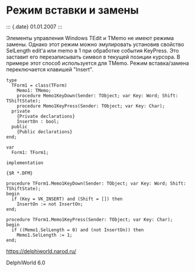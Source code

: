 Режим вставки и замены
======================

::: {.date}
01.01.2007
:::

Элементы управления Windows TEdit и TMemo не имеют режима замены. Однако
этот режим можно эмулировать установив свойство SelLength edit\'а или
memo в 1 при обработке события KeyPress. Это заставит его перезаписывать
символ в текущей позиции курсора. В примере этот способ используется для
TMemo. Режим вставка/замена переключается клавишей \"Insert\".

    type
      TForm1 = class(TForm)
        Memo1: TMemo;
        procedure Memo1KeyDown(Sender: TObject; var Key: Word; Shift: TShiftState);
        procedure Memo1KeyPress(Sender: TObject; var Key: Char);
      private
        {Private declarations}
        InsertOn : bool;
      public
        {Public declarations}
    end;
     
    var
      Form1: TForm1;
     
    implementation
     
    {$R *.DFM}
     
    procedure TForm1.Memo1KeyDown(Sender: TObject; var Key: Word; Shift: TShiftState);
    begin
      if (Key = VK_INSERT) and (Shift = []) then
        InsertOn := not InsertOn;
    end;
     
    procedure TForm1.Memo1KeyPress(Sender: TObject; var Key: Char);
    begin
      if ((Memo1.SelLength = 0) and (not InsertOn)) then
        Memo1.SelLength := 1;
    end;
     
     

<https://delphiworld.narod.ru/>

DelphiWorld 6.0
